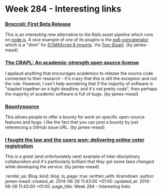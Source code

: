 Week 284 - Interesting links
============================

### [Broccoli: First Beta Release](http://www.solitr.com/blog/2014/02/broccoli-first-release/)

This is an interesting new alternative to the Rails asset pipeline which runs on [node.js][]. A nice example of one of its plugins is the [es6-concatenator][broccoli-es6-concatenator] which is a "shim" for [ECMAScript 6 imports][ecmascript-6-import-declaration]. Via [Tom Stuart][]. {by james-mead}


### [The CRAPL: An academic-strength open source license](http://matt.might.net/articles/crapl/)

I applaud anything that encourages academics to release the source code connected to their research - it's crazy that this is still the exception and not the rule. However, I can't help wondering that if the majority of software is "stapled together on a tight deadline; and it's not pretty code", then perhaps the majority of academic software is full of bugs. {by james-mead}


### [Bountysource](https://www.bountysource.com/)

This allows people to offer a bounty for work on specific open-source features and bugs. I like the fact that you can post a bounty by just referencing a GitHub issue URL. {by james-mead}


### [I fought the law and the users won: delivering online voter registration](https://gds.blog.gov.uk/2014/06/20/i-fought-the-law-and-the-users-won-delivering-online-voter-registration/)

This is a great (and unfortunately rare) example of inter-disciplinary collaboration and it's particularly brilliant that they got some laws *changed* while developing the service. {by james-mead}


[Tom Stuart]: http://codon.com
[node.js]: http://nodejs.org/
[broccoli-es6-concatenator]: https://github.com/joliss/broccoli-es6-concatenator
[ecmascript-6-import-declaration]: http://wiki.ecmascript.org/doku.php?id=harmony:modules#import_declarations

:render_as: Blog
:kind: blog
:is_page: true
:written_with: Kramdown
:author: james-mead
:created_at: 2014-06-26 11:43:00 +01:00
:updated_at: 2014-06-26 11:43:00 +01:00
:page_title: Week 284 - Interesting links
